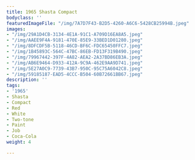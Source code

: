 ```yaml
---
title: 1965 Shasta Compact
bodyclass: ''
featuredImageFile: "/img/7A7D7F43-B2D5-4260-A6C6-5428CB25994B.jpeg"
images:
- "/img/29A1D4CB-3134-4E1A-91C1-A709D16EA8A5.jpeg"
- "/img/AAEE9F4A-9181-470E-85E9-33BED1D01280.jpeg"
- "/img/8DFCDF5B-5118-46CD-BF6C-FDC65450FFC7.jpeg"
- "/img/1B45893C-564C-47BC-86EB-FD13F319B490.jpeg"
- "/img/79967442-397F-4A82-AEA2-2A37BD86EB3A.jpeg"
- "/img/AB6E9464-D933-412A-9C9A-462E9AA9D741.jpeg"
- "/img/5E27A0C9-7739-43B7-950C-95C75A6042C8.jpeg"
- "/img/59185187-EAD5-4CCC-B504-60B72661BB67.jpeg"
description: ''
tags:
- '1965'
- Shasta
- Compact
- Red
- White
- Two-tone
- Paint
- Job
- Coca-Cola
weight: 4

---
```

